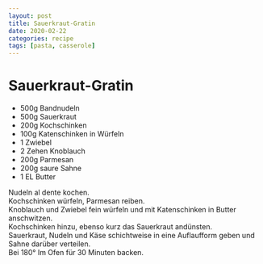 ```yaml
---
layout: post
title: Sauerkraut-Gratin
date: 2020-02-22
categories: recipe
tags: [pasta, casserole]
---
```

# Sauerkraut-Gratin

- 500g Bandnudeln
- 500g Sauerkraut
- 200g Kochschinken
- 100g Katenschinken in Würfeln
- 1 Zwiebel
- 2 Zehen Knoblauch
- 200g Parmesan
- 200g saure Sahne
- 1 EL Butter

Nudeln al dente kochen.  
Kochschinken würfeln, Parmesan reiben.  
Knoblauch und Zwiebel fein würfeln und mit Katenschinken in Butter anschwitzen.  
Kochschinken hinzu, ebenso kurz das Sauerkraut andünsten.  
Sauerkraut, Nudeln und Käse schichtweise in eine Auflaufform geben und Sahne darüber verteilen.  
Bei 180° Im Ofen für 30 Minuten backen.  
